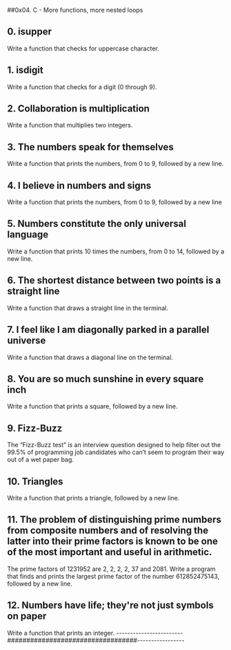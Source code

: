 ##0x04. C - More functions, more nested loops



## 0. isupper
Write a function that checks for uppercase character.

## 1. isdigit
Write a function that checks for a digit (0 through 9).

## 2. Collaboration is multiplication
Write a function that multiplies two integers.

## 3. The numbers speak for themselves
Write a function that prints the numbers, from 0 to 9, followed by a new line.

## 4. I believe in numbers and signs
Write a function that prints the numbers, from 0 to 9, followed by a new line

## 5. Numbers constitute the only universal language
Write a function that prints 10 times the numbers, from 0 to 14, followed by a new line.

## 6. The shortest distance between two points is a straight line
Write a function that draws a straight line in the terminal.

## 7. I feel like I am diagonally parked in a parallel universe
Write a function that draws a diagonal line on the terminal.

## 8. You are so much sunshine in every square inch
Write a function that prints a square, followed by a new line.

## 9. Fizz-Buzz
The “Fizz-Buzz test” is an interview question designed to help filter out the 99.5% of programming job candidates who can’t seem to program their way out of a wet paper bag.

## 10. Triangles
Write a function that prints a triangle, followed by a new line.

## 11. The problem of distinguishing prime numbers from composite numbers and of resolving the latter into their prime factors is known to be one of the most important and useful in arithmetic.
The prime factors of 1231952 are 2, 2, 2, 2, 37 and 2081. Write a program that finds and prints the largest prime factor of the number 612852475143, followed by a new line.

## 12. Numbers have life; they're not just symbols on paper
Write a function that prints an integer.
                     ------------------------##################################-----------------
